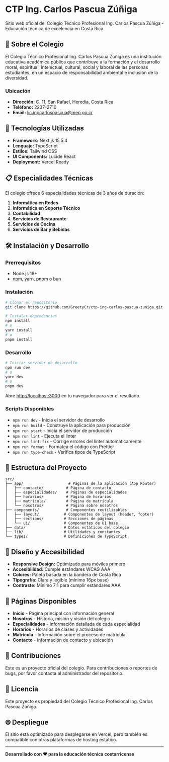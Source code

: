 # CTP Ing. Carlos Pascua Zúñiga

Sitio web oficial del Colegio Técnico Profesional Ing. Carlos Pascua Zúñiga - Educación técnica de excelencia en Costa Rica.

## 🏫 Sobre el Colegio

El Colegio Técnico Profesional Ing. Carlos Pascua Zúñiga es una institución educativa académica pública que contribuye a la formación y el desarrollo moral, espiritual, intelectual, cultural, social y laboral de las personas estudiantes, en un espacio de responsabilidad ambiental e inclusión de la diversidad.

### Ubicación
- **Dirección:** C. 11, San Rafael, Heredia, Costa Rica
- **Teléfono:** 2237-2710
- **Email:** lic.ingcarlospascua@mep.go.cr

## 🚀 Tecnologías Utilizadas

- **Framework:** Next.js 15.5.4
- **Lenguaje:** TypeScript
- **Estilos:** Tailwind CSS
- **UI Components:** Lucide React
- **Deployment:** Vercel Ready

## 📋 Especialidades Técnicas

El colegio ofrece 6 especialidades técnicas de 3 años de duración:

1. **Informática en Redes**
2. **Informática en Soporte Técnico**
3. **Contabilidad**
4. **Servicios de Restaurante**
5. **Servicios de Cocina**
6. **Servicios de Bar y Bebidas**

## 🛠️ Instalación y Desarrollo

### Prerrequisitos
- Node.js 18+ 
- npm, yarn, pnpm o bun

### Instalación
```bash
# Clonar el repositorio
git clone https://github.com/GreetyCr/ctp-ing-carlos-pascua-zuniga.git

# Instalar dependencias
npm install
# o
yarn install
# o
pnpm install
```

### Desarrollo
```bash
# Iniciar servidor de desarrollo
npm run dev
# o
yarn dev
# o
pnpm dev
```

Abre [http://localhost:3000](http://localhost:3000) en tu navegador para ver el resultado.

### Scripts Disponibles

- `npm run dev` - Inicia el servidor de desarrollo
- `npm run build` - Construye la aplicación para producción
- `npm run start` - Inicia el servidor de producción
- `npm run lint` - Ejecuta el linter
- `npm run lint:fix` - Corrige errores del linter automáticamente
- `npm run format` - Formatea el código con Prettier
- `npm run type-check` - Verifica tipos de TypeScript

## 📁 Estructura del Proyecto

```
src/
├── app/                    # Páginas de la aplicación (App Router)
│   ├── contacto/          # Página de contacto
│   ├── especialidades/    # Páginas de especialidades
│   ├── horarios/          # Página de horarios
│   ├── matricula/         # Página de matrícula
│   └── nosotros/          # Página sobre nosotros
├── components/            # Componentes reutilizables
│   ├── layout/           # Componentes de layout (header, footer)
│   ├── sections/         # Secciones de páginas
│   └── ui/               # Componentes de UI base
├── data/                 # Datos estáticos del colegio
├── lib/                  # Utilidades y constantes
└── types/                # Definiciones de TypeScript
```

## 🎨 Diseño y Accesibilidad

- **Responsive Design:** Optimizado para móviles primero
- **Accesibilidad:** Cumple estándares WCAG AAA
- **Colores:** Paleta basada en la bandera de Costa Rica
- **Tipografía:** Clara y legible (mínimo 16px base)
- **Contraste:** Mínimo 7:1 para cumplir estándares AAA

## 📱 Páginas Disponibles

- **Inicio** - Página principal con información general
- **Nosotros** - Historia, misión y visión del colegio
- **Especialidades** - Información detallada de cada especialidad
- **Horarios** - Horarios de clases y actividades
- **Matrícula** - Información sobre el proceso de matrícula
- **Contacto** - Información de contacto y ubicación

## 🤝 Contribuciones

Este es un proyecto oficial del colegio. Para contribuciones o reportes de bugs, por favor contacta al administrador del repositorio.

## 📄 Licencia

Este proyecto es propiedad del Colegio Técnico Profesional Ing. Carlos Pascua Zúñiga.

## 🌐 Despliegue

El sitio está optimizado para desplegarse en Vercel, pero también es compatible con otras plataformas de hosting estático.

---

**Desarrollado con ❤️ para la educación técnica costarricense**